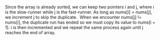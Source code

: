 Since the array is already sorted, we can keep two pointers i and j, where i is the slow-runner while j is the fast-runner. As long as nums[i] = nums[j], we increment j to skip the duplicate.
​
When we encounter nums[j] != nums[i], the duplicate run has ended so we must copy its value to nums[i + 1]. i is then incremented and we repeat the same process again until j reaches the end of array.